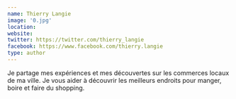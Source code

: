 ```yaml
---
name: Thierry Langie
image: '0.jpg'
location:
website:
twitter: https://twitter.com/thierry_langie
facebook: https://www.facebook.com/thierry.langie
type: author
---
```

Je partage mes expériences et mes découvertes sur les commerces locaux de ma ville. Je vous aider à découvrir les meilleurs endroits pour manger, boire et faire du shopping.
